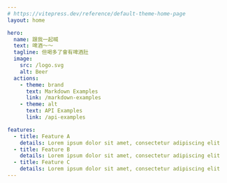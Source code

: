```yaml
---
# https://vitepress.dev/reference/default-theme-home-page
layout: home

hero:
  name: 跟我一起喊
  text: 啤酒～～
  tagline: 但喝多了會有啤酒肚
  image:
    src: /logo.svg
    alt: Beer
  actions:
    - theme: brand
      text: Markdown Examples
      link: /markdown-examples
    - theme: alt
      text: API Examples
      link: /api-examples

features:
  - title: Feature A
    details: Lorem ipsum dolor sit amet, consectetur adipiscing elit
  - title: Feature B
    details: Lorem ipsum dolor sit amet, consectetur adipiscing elit
  - title: Feature C
    details: Lorem ipsum dolor sit amet, consectetur adipiscing elit
---
```

